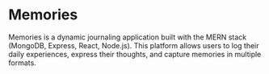 # Memories
 Memories is a dynamic journaling application built with the MERN stack (MongoDB, Express, React, Node.js). This platform allows users to log their daily experiences, express their thoughts, and capture memories in multiple formats.
